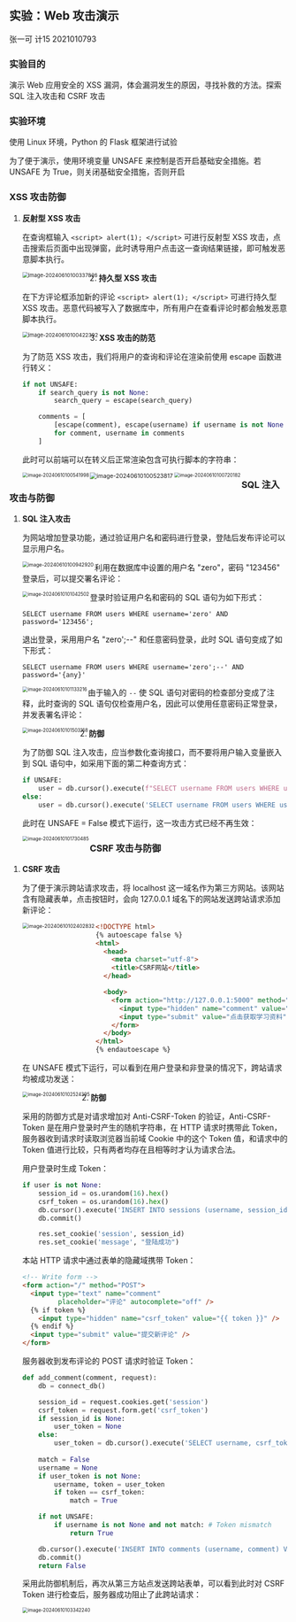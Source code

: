 ## 实验：Web 攻击演示

张一可 计15 2021010793

### 实验目的

演示 Web 应用安全的 XSS 漏洞，体会漏洞发生的原因，寻找补救的方法。探索 SQL 注入攻击和 CSRF 攻击

### 实验环境

使用 Linux 环境，Python 的 Flask 框架进行试验

为了便于演示，使用环境变量 UNSAFE 来控制是否开启基础安全措施。若 UNSAFE 为 True，则关闭基础安全措施，否则开启

### XSS 攻击防御

1. **反射型 XSS 攻击**

   在查询框输入 `<script> alert(1); </script>` 可进行反射型 XSS 攻击，点击搜索后页面中出现弹窗，此时诱导用户点击这一查询结果链接，即可触发恶意脚本执行。

   <img src="pics/image-20240610100337826.png" alt="image-20240610100337826" style="zoom:67%;" align="left"/>

   

2. **持久型 XSS 攻击**

   在下方评论框添加新的评论 `<script> alert(1); </script>` 可进行持久型 XSS 攻击。恶意代码被写入了数据库中，所有用户在查看评论时都会触发恶意脚本执行。

   <img src="pics/image-20240610100422392.png" alt="image-20240610100422392" style="zoom:67%;" align="left"/>

3. **XSS 攻击的防范**

   为了防范 XSS 攻击，我们将用户的查询和评论在渲染前使用 escape 函数进行转义：

   ```python
   if not UNSAFE:
       if search_query is not None:
           search_query = escape(search_query)
   
       comments = [
           [escape(comment), escape(username) if username is not None else None] 
           for comment, username in comments
       ]
   ```
   
   此时可以前端可以在转义后正常渲染包含可执行脚本的字符串：
   
   <img src="pics/image-20240610100541998.png" alt="image-20240610100541998" style="zoom:60%;" align="left"/>
   
   <img src="pics/image-20240610100523817.png" alt="image-20240610100523817" style="zoom:75%;" align="left"/>
   
   <img src="pics/image-20240610100720182.png" alt="image-20240610100720182" style="zoom:60%;" align="left"/>

### SQL 注入攻击与防御

1. **SQL 注入攻击**

   为网站增加登录功能，通过验证用户名和密码进行登录，登陆后发布评论可以显示用户名。

   <img src="pics/image-20240610100942920.png" alt="image-20240610100942920" style="zoom:63%;" align="left"/>

   利用在数据库中设置的用户名 "zero"，密码 "123456" 登录后，可以提交署名评论：

   <img src="pics/image-20240610101042502.png" alt="image-20240610101042502" style="zoom:60%;" align="left"/>

   登录时验证用户名和密码的 SQL 语句为如下形式：

   ```sqlite
   SELECT username FROM users WHERE username='zero' AND password='123456';
   ```

   退出登录，采用用户名 "zero';--" 和任意密码登录，此时 SQL 语句变成了如下形式：

   ```sqlite
   SELECT username FROM users WHERE username='zero';--' AND password='{any}'
   ```

   <img src="pics/image-20240610101133216.png" alt="image-20240610101133216" style="zoom:60%;" align="left"/>

   由于输入的 `--` 使 SQL 语句对密码的检查部分变成了注释，此时查询的 SQL 语句仅检查用户名，因此可以使用任意密码正常登录，并发表署名评论：

   <img src="pics/image-20240610101503168.png" alt="image-20240610101503168" style="zoom:60%;" align="left"/>

2. **防御**

   为了防御 SQL 注入攻击，应当参数化查询接口，而不要将用户输入变量嵌入到 SQL 语句中，如采用下面的第二种查询方式：

   ```python
   if UNSAFE:
       user = db.cursor().execute(f"SELECT username FROM users WHERE username='{username}' AND password='{password}'").fetchone()
   else:
       user = db.cursor().execute('SELECT username FROM users WHERE username=(?) AND password=(?)', (username, password)).fetchone()
   ```

   此时在 UNSAFE = False 模式下运行，这一攻击方式已经不再生效：

   <img src="pics/image-20240610101730485.png" alt="image-20240610101730485" style="zoom:60%;" align="left"/>



### CSRF 攻击与防御

1. **CSRF 攻击**

   为了便于演示跨站请求攻击，将 localhost 这一域名作为第三方网站。该网站含有隐藏表单，点击按钮时，会向 127.0.0.1 域名下的网站发送跨站请求添加新评论：

   <img src="pics/image-20240610102402832.png" alt="image-20240610102402832" style="zoom:64%;" align="left"/>

   ```html
   <!DOCTYPE html>
   {% autoescape false %}
   <html>
     <head>
       <meta charset="utf-8">
       <title>CSRF网站</title>
     </head>
   
     <body>
       <form action="http://127.0.0.1:5000" method="POST">
         <input type="hidden" name="comment" value="CSRF 跨站攻击" />
         <input type="submit" value="点击获取学习资料" />
       </form>
     </body>
   </html>
   {% endautoescape %}
   ```

   在 UNSAFE 模式下运行，可以看到在用户登录和非登录的情况下，跨站请求均被成功发送：

   <img src="pics/image-20240610102524395.png" alt="image-20240610102524395" style="zoom:60%;" align="left"/>

   

1. **防御**

   采用的防御方式是对请求增加对 Anti-CSRF-Token 的验证，Anti-CSRF-Token 是在用户登录时产生的随机字符串，在 HTTP 请求时携带此 Token，服务器收到请求时读取浏览器当前域 Cookie 中的这个 Token 值，和请求中的 Token 值进行比较，只有两者均存在且相等时才认为请求合法。

   用户登录时生成 Token：

   ```python
   if user is not None:
       session_id = os.urandom(16).hex()
       csrf_token = os.urandom(16).hex()
       db.cursor().execute('INSERT INTO sessions (username, session_id, csrf_token) VALUES (?, ?, ?)', (username, session_id, csrf_token))
       db.commit()
   
       res.set_cookie('session', session_id)
       res.set_cookie('message', "登陆成功")
   ```

   本站 HTTP 请求中通过表单的隐藏域携带 Token：

   ```html
   <!-- Write form -->
   <form action="/" method="POST">
     <input type="text" name="comment" 
            placeholder="评论" autocomplete="off" />
     {% if token %}
       <input type="hidden" name="csrf_token" value="{{ token }}" />
     {% endif %}
     <input type="submit" value="提交新评论" />
   </form>
   ```

   服务器收到发布评论的 POST 请求时验证 Token：

   ```python
   def add_comment(comment, request):
       db = connect_db()
   
       session_id = request.cookies.get('session')
       csrf_token = request.form.get('csrf_token')
       if session_id is None:
           user_token = None
       else:
           user_token = db.cursor().execute('SELECT username, csrf_token FROM sessions WHERE session_id=?', (session_id,)).fetchone()
       
       match = False
       username = None
       if user_token is not None:
           username, token = user_token
           if token == csrf_token:
               match = True
   
       if not UNSAFE:
           if username is not None and not match: # Token mismatch
               return True
   
       db.cursor().execute('INSERT INTO comments (username, comment) VALUES (?, ?)', (username, comment))
       db.commit()
       return False
   ```

   采用此防御机制后，再次从第三方站点发送跨站表单，可以看到此时对 CSRF Token 进行检查后，服务器成功阻止了此跨站请求：

   <img src="pics/image-20240610103342240.png" alt="image-20240610103342240" style="zoom:60%;" align="left"/>
